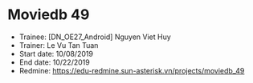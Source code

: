 # Moviedb 49
+ Trainee: [DN_OE27_Android] Nguyen Viet Huy
+ Trainer: Le Vu Tan Tuan
+ Start date: 10/08/2019
+ End date: 10/22/2019
+ Redmine: https://edu-redmine.sun-asterisk.vn/projects/moviedb_49
